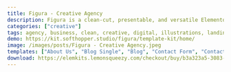 ```yaml
---
title: Figura - Creative Agency
description: Figura is a clean-cut, presentable, and versatile Elementor Template Kit. It’s specially designed for both freelancing and creative agency with creative ideas. This Elementor Template kit will take your company to greater heights by cultivating an eye-catching online presence for you. With some customization tweaking, it can look different in every way – sharp and stylish!
categories: ["creative"]
tags: agency, business, clean, creative, digital, illustrations, landing, marketing, modern, multipurpose, personal, portfolio, responsive, startup, studio
demo: https://kit.softhopper.studio/figura/template-kit/home/
image: /images/posts/Figura - Creative Agency.jpeg
templates: ["About Us", "Blog Single", "Blog", "Contact Form", "Contact Page", "Footer Template", "Global", "Header Template", "Home", "Project Single", "Projects", "Service Single", "Service"]
download: https://elemkits.lemonsqueezy.com/checkout/buy/b3a323a5-3083-40e7-b045-b8e84cd4e99b
---
```

